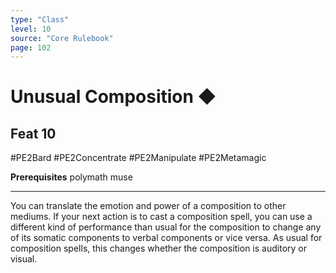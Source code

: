 ```yaml
---
type: "Class"
level: 10
source: "Core Rulebook"
page: 102
---
```

# Unusual Composition ◆
## Feat 10
#PE2Bard #PE2Concentrate #PE2Manipulate #PE2Metamagic 

**Prerequisites** polymath muse

---
You can translate the emotion and power of a composition to other mediums. If your next action is to cast a composition spell, you can use a different kind of performance than usual for the composition to change any of its somatic components to verbal components or vice versa. As usual for composition spells, this changes whether the composition is auditory or visual.